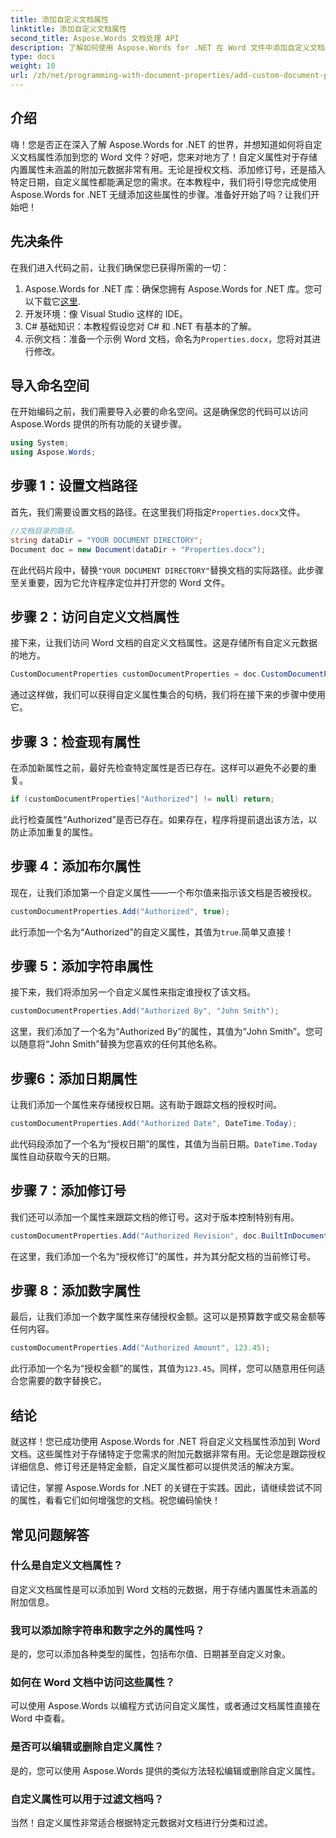 ```yaml
---
title: 添加自定义文档属性
linktitle: 添加自定义文档属性
second_title: Aspose.Words 文档处理 API
description: 了解如何使用 Aspose.Words for .NET 在 Word 文件中添加自定义文档属性。按照我们的分步指南使用附加元数据增强您的文档。
type: docs
weight: 10
url: /zh/net/programming-with-document-properties/add-custom-document-properties/
---
```

## 介绍

嗨！您是否正在深入了解 Aspose.Words for .NET 的世界，并想知道如何将自定义文档属性添加到您的 Word 文件？好吧，您来对地方了！自定义属性对于存储内置属性未涵盖的附加元数据非常有用。无论是授权文档、添加修订号，还是插入特定日期，自定义属性都能满足您的需求。在本教程中，我们将引导您完成使用 Aspose.Words for .NET 无缝添加这些属性的步骤。准备好开始了吗？让我们开始吧！

## 先决条件

在我们进入代码之前，让我们确保您已获得所需的一切：

1.  Aspose.Words for .NET 库：确保您拥有 Aspose.Words for .NET 库。您可以下载它[这里](https://releases.aspose.com/words/net/).
2. 开发环境：像 Visual Studio 这样的 IDE。
3. C# 基础知识：本教程假设您对 C# 和 .NET 有基本的了解。
4. 示例文档：准备一个示例 Word 文档，命名为`Properties.docx`，您将对其进行修改。

## 导入命名空间

在开始编码之前，我们需要导入必要的命名空间。这是确保您的代码可以访问 Aspose.Words 提供的所有功能的关键步骤。

```csharp
using System;
using Aspose.Words;
```

## 步骤 1：设置文档路径

首先，我们需要设置文档的路径。在这里我们将指定`Properties.docx`文件。

```csharp
//文档目录的路径。
string dataDir = "YOUR DOCUMENT DIRECTORY";
Document doc = new Document(dataDir + "Properties.docx");
```

在此代码片段中，替换`"YOUR DOCUMENT DIRECTORY"`替换文档的实际路径。此步骤至关重要，因为它允许程序定位并打开您的 Word 文件。

## 步骤 2：访问自定义文档属性

接下来，让我们访问 Word 文档的自定义文档属性。这是存储所有自定义元数据的地方。

```csharp
CustomDocumentProperties customDocumentProperties = doc.CustomDocumentProperties;
```

通过这样做，我们可以获得自定义属性集合的句柄，我们将在接下来的步骤中使用它。

## 步骤 3：检查现有属性

在添加新属性之前，最好先检查特定属性是否已存在。这样可以避免不必要的重复。

```csharp
if (customDocumentProperties["Authorized"] != null) return;
```

此行检查属性“Authorized”是否已存在。如果存在，程序将提前退出该方法，以防止添加重复的属性。

## 步骤 4：添加布尔属性

现在，让我们添加第一个自定义属性——一个布尔值来指示该文档是否被授权。

```csharp
customDocumentProperties.Add("Authorized", true);
```

此行添加一个名为“Authorized”的自定义属性，其值为`true`.简单又直接！

## 步骤 5：添加字符串属性

接下来，我们将添加另一个自定义属性来指定谁授权了该文档。

```csharp
customDocumentProperties.Add("Authorized By", "John Smith");
```

这里，我们添加了一个名为“Authorized By”的属性，其值为“John Smith”。您可以随意将“John Smith”替换为您喜欢的任何其他名称。

## 步骤6：添加日期属性

让我们添加一个属性来存储授权日期。这有助于跟踪文档的授权时间。

```csharp
customDocumentProperties.Add("Authorized Date", DateTime.Today);
```

此代码段添加了一个名为“授权日期”的属性，其值为当前日期。`DateTime.Today`属性自动获取今天的日期。

## 步骤 7：添加修订号

我们还可以添加一个属性来跟踪文档的修订号。这对于版本控制特别有用。

```csharp
customDocumentProperties.Add("Authorized Revision", doc.BuiltInDocumentProperties.RevisionNumber);
```

在这里，我们添加一个名为“授权修订”的属性，并为其分配文档的当前修订号。

## 步骤 8：添加数字属性

最后，让我们添加一个数字属性来存储授权金额。这可以是预算数字或交易金额等任何内容。

```csharp
customDocumentProperties.Add("Authorized Amount", 123.45);
```

此行添加一个名为“授权金额”的属性，其值为`123.45`。同样，您可以随意用任何适合您需要的数字替换它。

## 结论

就这样！您已成功使用 Aspose.Words for .NET 将自定义文档属性添加到 Word 文档。这些属性对于存储特定于您需求的附加元数据非常有用。无论您是跟踪授权详细信息、修订号还是特定金额，自定义属性都可以提供灵活的解决方案。

请记住，掌握 Aspose.Words for .NET 的关键在于实践。因此，请继续尝试不同的属性，看看它们如何增强您的文档。祝您编码愉快！

## 常见问题解答

### 什么是自定义文档属性？
自定义文档属性是可以添加到 Word 文档的元数据，用于存储内置属性未涵盖的附加信息。

### 我可以添加除字符串和数字之外的属性吗？
是的，您可以添加各种类型的属性，包括布尔值、日期甚至自定义对象。

### 如何在 Word 文档中访问这些属性？
可以使用 Aspose.Words 以编程方式访问自定义属性，或者通过文档属性直接在 Word 中查看。

### 是否可以编辑或删除自定义属性？
是的，您可以使用 Aspose.Words 提供的类似方法轻松编辑或删除自定义属性。

### 自定义属性可以用于过滤文档吗？
当然！自定义属性非常适合根据特定元数据对文档进行分类和过滤。
